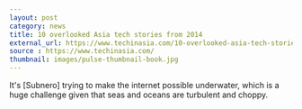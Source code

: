 ```yaml
---
layout: post
category: news
title: 10 overlooked Asia tech stories from 2014
external_url: https://www.techinasia.com/10-overlooked-asia-tech-stories-2014/
source : https://www.techinasia.com/
thumbnail: images/pulse-thumbnail-book.jpg
---
```


It's [Subnero] trying to make the internet possible underwater, which is a huge challenge given that seas and oceans are turbulent and choppy.
